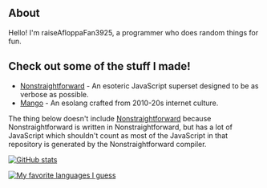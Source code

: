 <!---
- 👋 Hi, I’m @raiseAfloppaFan3925
- 👀 I’m interested in ...
- 🌱 I’m currently learning TypeScript and Python (not anymore)
- 💞️ I’m looking to collaborate on ...
- 📫 How to reach me ...
- 😄 Pronouns: Boeing AH-64D Apache Longbow (jk)
- ⚡ Fun fact: **i like cats**
--->
## About
Hello! I'm raiseAfloppaFan3925, a programmer who does random things for fun.

## Check out some of the stuff I made!
- [Nonstraightforward](https://github.com/raiseAfloppaFan3925/nonstraightforward) - An esoteric JavaScript superset designed to be as verbose as possible.
- [Mango](https://github.com/raiseAfloppaFan3925/mango) - An esolang crafted from 2010-20s internet culture.

The thing below doesn't include [Nonstraightforward](https://github.com/raiseAfloppaFan3925/nonstraightforward) because Nonstraightforward is written in Nonstraightforward, but has a lot of JavaScript which shouldn't count as most of the JavaScript in that repository is generated by the Nonstraightforward compiler.

[![GitHub stats](https://github-readme-stats.vercel.app/api?username=raiseAfloppaFan3925&theme=algolia)](https://github.com/anuraghazra/github-readme-stats)

[![My favorite languages I guess](https://github-readme-stats.vercel.app/api/top-langs/?username=raiseAfloppaFan3925&langs_count=20&exclude_repo=nonstraightforward&theme=algolia)](https://github.com/anuraghazra/github-readme-stats)
